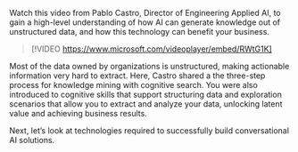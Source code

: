 Watch this video from Pablo Castro, Director of Engineering Applied AI, to gain a high-level understanding of how AI can generate knowledge out of unstructured data, and how this technology can benefit your business.

> [!VIDEO https://www.microsoft.com/videoplayer/embed/RWtG1K]

Most of the data owned by organizations is unstructured, making actionable information very hard to extract. Here, Castro shared a the three-step process for knowledge mining with cognitive search. You were also introduced to cognitive skills that support structuring data and exploration scenarios that allow you to extract and analyze your data, unlocking latent value and achieving business results.

Next, let’s look at technologies required to successfully build conversational AI solutions.
